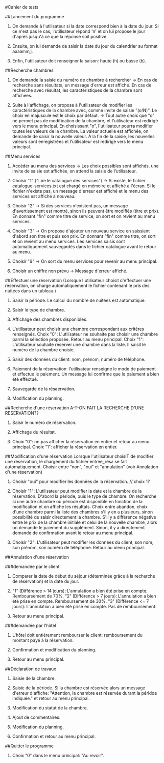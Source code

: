 #Cahier de tests

##Lancement du programme

1. On demande à l'utilisateur si la date correspond bien à la date du jour. Si ce n'est pas le cas, l'utilisateur répond 'n' et on lui propose le jour d'après jusqu'à ce que la réponse soit positive.

2. Ensuite, on lui demande de saisir la date du jour du calendrier au format aaaammjj.

3. Enfin, l'utilisateur doit renseigner la saison: haute (h) ou basse (b).

##Recherche chambres

1. On demande la saisie du numéro de chambre à rechercher
 → En cas de recherche sans résultats, un message d'erreur est affiché. En cas de recherche avec résultat, les caractéristiques de la chambre sont affichées.

2. Suite à l'affichage, on propose à l'utilisateur de modifier les caractéristiques de la chambre avec, comme invite de saisie "(o/N)". Le choix en majuscule est le choix par défaut. → Tout autre choix que "o" ne permet pas de modification de la chambre, et l'utilisateur est redirigé vers le menu principal. En choisissant "o", l'utilisateur pourra modifier toutes les valeurs de la chambre. La valeur actuelle est affichée, on demande de saisir la nouvelle valeur. À la fin de la saisie, les nouvelles valeurs sont enregistrées et l'utilisateur est redirigé vers le menu principal.

##Menu services

1. Accéder au menu des services → Les choix possibles sont affichés, une invite de saisie est affichée, on attend la saisie de l'utilisateur.

2. Choisir "1" ("Lire le catalogue des services") → Si existe, le fichier catalogue-services.txt est chargé en mémoire et affiché à l'écran. Si le fichier n'existe pas, un message d'erreur est affiché et le menu des services est affiché à nouveau.

3. Choisir "2" → Si des services n'existent pas, un message d'avertissement est montré, sinon ils peuvent être modifiés (titre et prix). En donnant "fin" comme titre de service, on sort et on revient au menu services.

4. Choisir "3" → On propose d'ajouter un nouveau service en saissiant d'abord son titre et puis son prix. En donnant "fin" comme titre, on sort et on revient au menu services. Les services saisis sont automatiquement sauvegardés dans le fichier catalogue avant le retour au menu.

5. Choisir "9" → On sort du menu services pour revenir au menu principal.

6. Choisir un chiffre non prévu →  Message d'erreur affiché.

##Effectuer une réservation
(Lorsque l'utilisateur choisit d'effectuer une réservation, on charge automatiquement le fichier contenant le pris des nuitées dans un tableau.)

1. Saisir la période. Le calcul du nombre de nuitées est automatique.  

2. Saisir le type de chambre.

3. Affichage des chambres disponibles.

4. L'utilisateur peut choisir une chambre correspondant aux critères renseignés.
   Choix "0": L'utilisateur ne souhaite pas choisir une chambre parmi la sélection proposée. Retour au menu principal.
   Choix "1": L'utilisateur souhaite réserver une chambre dans la liste. Il saisit le numéro de la chambre choisie.

5. Saisir des données du client: nom, prénom, numéro de téléphone.

6. Paiement de la réservation: l'utilisateur renseigne le mode de paiement et effectue le paiement. Un message lui confirme que le paiement a bien été effectué.

7. Sauvegarde de la résaervation.

8. Modification du planning.


##Recherche d'une réservation
A-T-ON FAIT LA RECHERCHE D'UNE RESERVATION??
1. Saisir le numéro de réservation.

2. Affichage du résultat.

3. Choix "0": ne pas afficher la réservation en entier et retour au menu principal.
   Choix "1": afficher la réservation en entier.

##Modification d'une réservation
Lorsque l'utilisateur choisiT de modifier une réservation, le chargement du fichier entree_resa se fait automatiquement. 
Choisir entre "non", "oui" et "annulation" (voir Annulation d'une réservation)

1. Choisir "oui" pour modifier les données de la réservation. // choix 1?

2. Choisir "1": L'utilisateur peut modifier la date et la chambre de la réservation. D'abord la période, puis le type de chambre.
   On recherche si une autre chambre ou période est disponible en fonction de la modification et on affiche les résultats.
   Choix entre abandon, choix d'une chambre parmi la liste des chambres s'il y en a plusieurs, sinon possibilité de saisir directement la chambre.
   S'il y a différence négative entre le prix de la chambre initiale et celui de la nouvelle chambre, alors on demande le paiement du supplément. Sinon, il y a directement demande de confirmation avant le retour au menu principal.

3. Choisir "2": L'utilisateur peut modifier les données du client, son nom, son prénom, son numéro de téléphone.
   Retour au menu principal.

##Annulation d'une réservation

###demandée par le client

1. Comparer la date de début du séjour (déterminée grâce à la recherche de réservation) et la date du jour.

2. "1" (Différence > 14 jours): L'annulation a bien été prise en compte. Remboursement de 70%.
   "2" (Différence > 7 jours): L'annulation a bien été prise en compte. Remboursement de 30%.
   "3" (Différence <= 7 jours): L'annulation a bien été prise en compte. Pas de remboursement.

3. Retour au menu principal.

###demandée par l'hôtel

1. L'hôtel doit entièrement rembourser le client: remboursement du montant payé à la réservation.

2. Confirmation et modification du planning.

3. Retour au menu principal.

##Déclaration de travaux

1. Saisie de la chambre.

2. Saisie de la période.
   Si la chambre est réservée alors un message d'erreur d'affiche: "Attention, la chambre est réservée durant la péridoe indiquée." et retour au menu principal.

3. Modification du statut de la chambre.

4. Ajout de commentaires.

5. Modification du planning.

6. Confirmation et retour au menu principal.

##Quitter le programme

1. Choix "0" dans le menu principal: "Au revoir".

